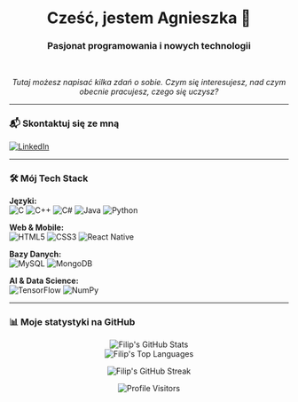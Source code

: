 <div align="center">
  <h1>Cześć, jestem Agnieszka 👋</h1>
  <h3>Pasjonat programowania i nowych technologii</h3>
  <br>
  <p><i>Tutaj możesz napisać kilka zdań o sobie. Czym się interesujesz, nad czym obecnie pracujesz, czego się uczysz?</i></p>
</div>

---

### 📬 Skontaktuj się ze mną

<p align="left">
  <a href="[https://www.linkedin.com/in/agnieszka-kuleta/]" target="_blank">
    <img src="https://img.shields.io/badge/LinkedIn-0077B5?style=for-the-badge&logo=linkedin&logoColor=white" alt="LinkedIn"/>
  </a>
  </p>

---

### 🛠️ Mój Tech Stack

<p align="left">
  <strong>Języki:</strong><br>
  <img src="https://img.shields.io/badge/C-A8B9CC?style=for-the-badge&logo=c&logoColor=white" alt="C"/>
  <img src="https://img.shields.io/badge/C%2B%2B-00599C?style=for-the-badge&logo=c%2B%2B&logoColor=white" alt="C++"/>
  <img src="https://img.shields.io/badge/C%23-239120?style=for-the-badge&logo=c-sharp&logoColor=white" alt="C#"/>
  <img src="https://img.shields.io/badge/Java-ED8B00?style=for-the-badge&logo=openjdk&logoColor=white" alt="Java"/>
  <img src="https://img.shields.io/badge/Python-3776AB?style=for-the-badge&logo=python&logoColor=white" alt="Python"/>
</p>
<p align="left">
  <strong>Web & Mobile:</strong><br>
  <img src="https://img.shields.io/badge/HTML5-E34F26?style=for-the-badge&logo=html5&logoColor=white" alt="HTML5"/>
  <img src="https://img.shields.io/badge/CSS3-1572B6?style=for-the-badge&logo=css3&logoColor=white" alt="CSS3"/>
  <img src="https://img.shields.io/badge/React_Native-20232A?style=for-the-badge&logo=react&logoColor=61DAFB" alt="React Native"/>
</p>
<p align="left">
  <strong>Bazy Danych:</strong><br>
  <img src="https://img.shields.io/badge/MySQL-4479A1?style=for-the-badge&logo=mysql&logoColor=white" alt="MySQL"/>
  <img src="https://img.shields.io/badge/MongoDB-4EA94B?style=for-the-badge&logo=mongodb&logoColor=white" alt="MongoDB"/>
</p>
<p align="left">
  <strong>AI & Data Science:</strong><br>
  <img src="https://img.shields.io/badge/TensorFlow-FF6F00?style=for-the-badge&logo=tensorflow&logoColor=white" alt="TensorFlow"/>
  <img src="https://img.shields.io/badge/Numpy-013243?style=for-the-badge&logo=numpy&logoColor=white" alt="NumPy"/>
</p>

---

### 📊 Moje statystyki na GitHub

<p align="center">
  <img src="https://github-readme-stats.vercel.app/api?username=prosto20025&show_icons=true&theme=dark&include_all_commits=true&count_private=true" alt="Filip's GitHub Stats" />
  <br>
  <img src="https://github-readme-stats.vercel.app/api/top-langs/?username=prosto20025&layout=compact&theme=dark" alt="Filip's Top Languages" />
</p>
<p align="center">
  <img src="https://github-readme-streak-stats.herokuapp.com/?user=prosto20025&theme=dark" alt="Filip's GitHub Streak" />
</p>
<p align="center">
  <img src="https://komarev.com/ghpvc/?username=prosto20025&label=Odwiedziny%20Profilu&color=blueviolet&style=flat-square" alt="Profile Visitors" />
</p>
